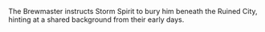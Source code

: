 The Brewmaster instructs  Storm Spirit to bury him beneath the Ruined City, hinting at a shared background from their early days.